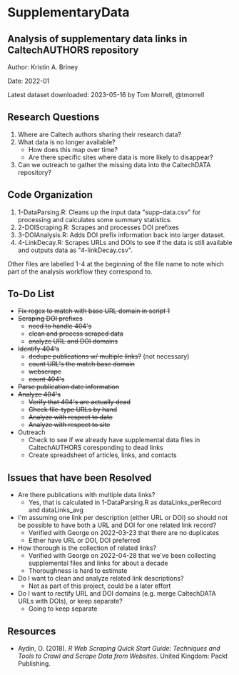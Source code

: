 # SupplementaryData
## Analysis of supplementary data links in CaltechAUTHORS repository

Author: Kristin A. Briney

Date: 2022-01

Latest dataset downloaded: 2023-05-16 by Tom Morrell, @tmorrell

## Research Questions

1. Where are Caltech authors sharing their research data?
2. What data is no longer available?
   - How does this map over time?
   - Are there specific sites where data is more likely to disappear?
3. Can we outreach to gather the missing data into the CaltechDATA repository?

## Code Organization

1. 1-DataParsing.R: Cleans up the input data "supp-data.csv" for processing and calculates some summary statistics.
2. 2-DOIScraping.R: Scrapes and processes DOI prefixes
3. 3-DOIAnalysis.R: Adds DOI prefix information back into larger dataset.
4. 4-LinkDecay.R: Scrapes URLs and DOIs to see if the data is still available and outputs data as "4-linkDecay.csv".

Other files are labelled 1-4 at the beginning of the file name to note which part of the analysis workflow they correspond to.

## To-Do List

- ~~Fix regex to match with base URL domain in script 1~~
- ~~Scraping DOI prefixes~~
  - ~~need to handle 404's~~
  - ~~clean and process scraped data~~
  - ~~analyze URL and DOI domains~~
- ~~Identify 404's~~
  - ~~dedupe publications w/ multiple links?~~ (not necessary)
  - ~~count URL's the match base domain~~
  - ~~webscrape~~
  - ~~count 404's~~
- ~~Parse publication date information~~
- ~~Analyze 404's~~
  - ~~Verify that 404's are actually dead~~
  - ~~Check file-type URLs by hand~~
  - ~~Analyze with respect to date~~
  - ~~Analyze with respect to site~~
- Outreach
  - Check to see if we already have supplemental data files in CaltechAUTHORS coresponding to dead links
  - Create spreadsheet of articles, links, and contacts

## Issues that have been Resolved

- Are there publications with multiple data links?
  - Yes, that is calculated in 1-DataParsing.R as dataLinks_perRecord and dataLinks_avg
- I'm assuming one link per description (either URL or DOI) so 
  should not be possible to have both a URL and DOI for one related link record?
  - Verified with George on 2022-03-23 that there are no duplicates
  - Either have URL or DOI, DOI preferred
- How thorough is the collection of related links?
  - Verified with George on 2022-04-28 that we've been collecting supplemental files and links for about a decade
  - Thoroughness is hard to estimate
- Do I want to clean and analyze related link descriptions?
  - Not as part of this project, could be a later effort
- Do I want to rectify URL and DOI domains (e.g. merge CaltechDATA URLs with DOIs), or keep separate?
  - Going to keep separate

## Resources

- Aydin, O. (2018). *R Web Scraping Quick Start Guide: Techniques and Tools to Crawl and Scrape Data from Websites.* United Kingdom: Packt Publishing.